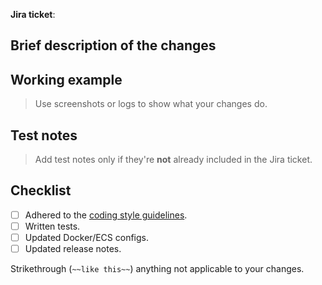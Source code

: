 **Jira ticket**: []()

## Brief description of the changes

## Working example
>
> Use screenshots or logs to show what your changes do.

## Test notes
>
> Add test notes only if they're **not** already included in the Jira ticket.

## Checklist

- [ ] Adhered to the [coding style guidelines](https://companieshouse.atlassian.net/wiki/spaces/DEV/pages/4290084946/Coding+Standards+and+Styleguides).
- [ ] Written tests.
- [ ] Updated Docker/ECS configs.
- [ ] Updated release notes.

Strikethrough (`~~like this~~`) anything not applicable to your changes.
